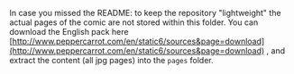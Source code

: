 
In case you missed the README: to keep the repository "lightweight" the actual pages of the comic are not stored within this folder.
You can download the English pack here [http://www.peppercarrot.com/en/static6/sources&page=download](http://www.peppercarrot.com/en/static6/sources&page=download) , and extract the content (all jpg pages) into the ```pages``` folder. 
